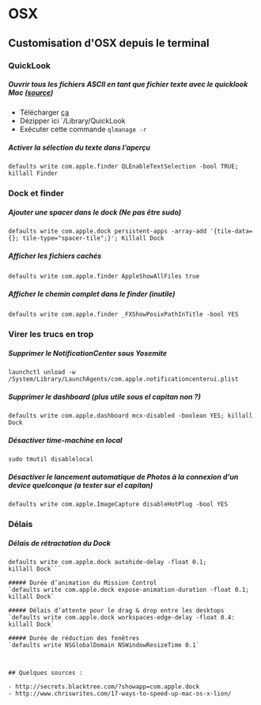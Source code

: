 # OSX

## Customisation d'OSX depuis le terminal


### QuickLook

##### Ouvrir tous les fichiers ASCII en tant que fichier texte avec le quicklook Mac ([source](https://coderwall.com/p/dlithw/use-osx-finder-quicklook-to-preview-all-plain-text-files))
- Télécharger [ça](https://github.com/whomwah/qlstephen/downloads)
- Dézipper ici `/Library/QuickLook
- Exécuter cette commande `qlmanage -r`

##### Activer la sélection du texte dans l’aperçu
`defaults write com.apple.finder QLEnableTextSelection -bool TRUE; killall Finder`


### Dock et finder

##### Ajouter une spacer dans le dock (Ne pas être sudo)
`defaults write com.apple.dock persistent-apps -array-add '{tile-data={}; tile-type="spacer-tile";}'; Killall Dock`

##### Afficher les fichiers cachés
`defaults write com.apple.finder AppleShowAllFiles true`
 
##### Afficher le chemin complet dans le finder (inutile)
`defaults write com.apple.finder _FXShowPosixPathInTitle -bool YES`
 

### Virer les trucs en trop

##### Supprimer le NotificationCenter sous Yosemite
`launchctl unload -w /System/Library/LaunchAgents/com.apple.notificationcenterui.plist`

##### Supprimer le dashboard (plus utile sous el capitan non ?)
`defaults write com.apple.dashboard mcx-disabled -boolean YES; killall Dock`

##### Désactiver time-machine en local
`sudo tmutil disablelocal`

##### Désactiver le lancement automatique de Photos à la connexion d'un device quelconque (a tester sur el capitan)
`defaults write com.apple.ImageCapture disableHotPlug -bool YES`


### Délais

##### Délais de rétractation du Dock 
```defaults write com.apple.dock autohide-time-modifier -float 0.1;
defaults write com.apple.dock autohide-delay -float 0.1;
killall Dock```

##### Durée d’animation du Mission Control
`defaults write com.apple.dock expose-animation-duration -float 0.1; killall Dock`
 
##### Délais d’attente pour le drag & drop entre les desktops
`defaults write com.apple.dock workspaces-edge-delay -float 0.4: killall Dock`
 
##### Durée de réduction des fenêtres
`defaults write NSGlobalDomain NSWindowResizeTime 0.1`
 


## Quelques sources :
 
- http://secrets.blacktree.com/?showapp=com.apple.dock
- http://www.chriswrites.com/17-ways-to-speed-up-mac-os-x-lion/